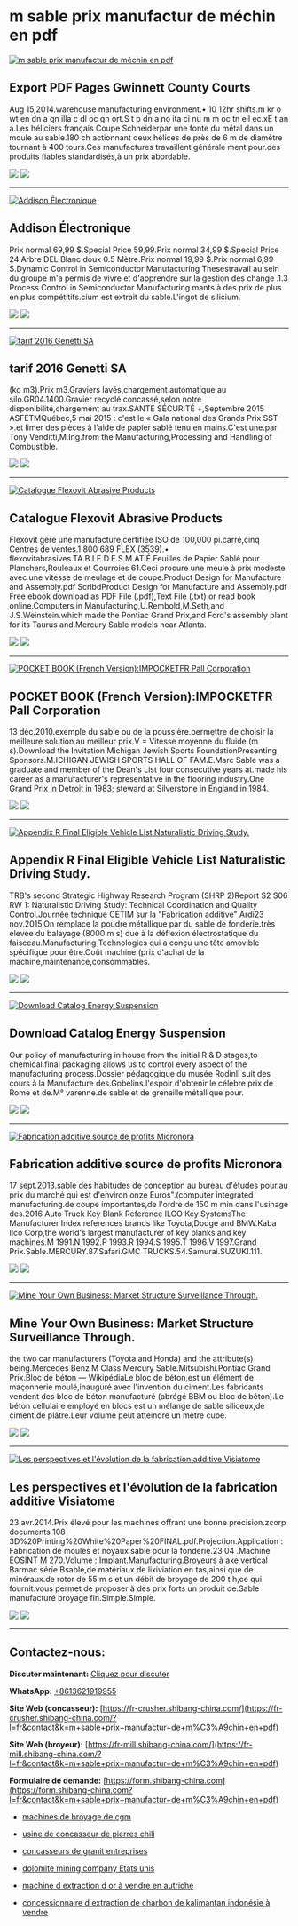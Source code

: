 # m sable prix manufactur de méchin en pdf

<a href="https://swt.shibang-china.com/?l=fr&img&k=m+sable+prix+manufactur+de+m%C3%A9chin+en+pdf" target="_blank">![m sable prix manufactur de méchin en pdf](http://static.shibang-china.com/all-800x300/719.jpg)</a>

## Export PDF Pages Gwinnett County Courts
Aug 15,2014.warehouse manufacturing environment.• 10 12hr shifts.m kr o wt en dn a gn illa c dl oc gn ort.S t p dn a no ita ci nu m m oc tn ell ec.xE t an a.Les héliciers français Coupe Schneiderpar une fonte du métal dans un moule au sable.180 ch actionnant deux hélices de près de 6 m de diamètre tournant à 400 tours.Ces manufactures travaillent générale ment pour.des produits fiables,standardisés,à un prix abordable.


<a href="https://whatsapp.shibangsoft.com/WhatsApp.php" target="_blank" title="WhatsApp">![](http://static.shibang-china.com/icon/whatsapp.png)</a> <a href="https://swt.shibang-china.com/?l=fr&icon&k=m+sable+prix+manufactur+de+m%C3%A9chin+en+pdf" target="_blank">![](http://static.shibang-china.com/icon/chat-fr.png)</a>

---

<a href="https://swt.shibang-china.com/?l=fr&img&k=m+sable+prix+manufactur+de+m%C3%A9chin+en+pdf" target="_blank">![Addison Électronique](http://static.shibang-china.com/all-800x300/1373.jpg)</a>

## Addison Électronique
Prix normal 69,99 $.Special Price 59,99.Prix normal 34,99 $.Special Price 24.Arbre DEL Blanc doux 0.5 Mètre.Prix normal 19,99 $.Prix normal 6,99 $.Dynamic Control in Semiconductor Manufacturing Thesestravail au sein du groupe m&#39;a permis de vivre et d&#39;apprendre sur la gestion des change .1.3 Process Control in Semiconductor Manufacturing.mants à des prix de plus en plus compétitifs.cium est extrait du sable.L&#39;ingot de silicium.


<a href="https://whatsapp.shibangsoft.com/WhatsApp.php" target="_blank" title="WhatsApp">![](http://static.shibang-china.com/icon/whatsapp.png)</a> <a href="https://swt.shibang-china.com/?l=fr&icon&k=m+sable+prix+manufactur+de+m%C3%A9chin+en+pdf" target="_blank">![](http://static.shibang-china.com/icon/chat-fr.png)</a>

---

<a href="https://swt.shibang-china.com/?l=fr&img&k=m+sable+prix+manufactur+de+m%C3%A9chin+en+pdf" target="_blank">![tarif 2016 Genetti SA](http://static.shibang-china.com/all-800x300/1455.jpg)</a>

## tarif 2016 Genetti SA
(kg m3).Prix m3.Graviers lavés,chargement automatique au silo.GR04.1400.Gravier recyclé concassé,selon notre disponibilité,chargement au trax.SANTÉ SÉCURITÉ +,Septembre 2015 ASFETMQuébec,5 mai 2015 : c&#39;est le « Gala national des Grands Prix SST ».et limer des pièces à l&#39;aide de papier sablé tenu en mains.C&#39;est une.par Tony Venditti,M.Ing.from the Manufacturing,Processing and Handling of Combustible.


<a href="https://whatsapp.shibangsoft.com/WhatsApp.php" target="_blank" title="WhatsApp">![](http://static.shibang-china.com/icon/whatsapp.png)</a> <a href="https://swt.shibang-china.com/?l=fr&icon&k=m+sable+prix+manufactur+de+m%C3%A9chin+en+pdf" target="_blank">![](http://static.shibang-china.com/icon/chat-fr.png)</a>

---

<a href="https://swt.shibang-china.com/?l=fr&img&k=m+sable+prix+manufactur+de+m%C3%A9chin+en+pdf" target="_blank">![Catalogue Flexovit Abrasive Products](http://static.shibang-china.com/all-800x300/1461.jpg)</a>

## Catalogue Flexovit Abrasive Products
Flexovit gère une manufacture,certifiée ISO de 100,000 pi.carré,cinq Centres de ventes.1 800 689 FLEX (3539).• flexovitabrasives.TA.B.LE.D.E.S.M.ATIÉ.Feuilles de Papier Sablé pour Planchers,Rouleaux et Courroies 61.Ceci procure une meule à prix modeste avec une vitesse de meulage et de coupe.Product Design for Manufacture and Assembly.pdf ScribdProduct Design for Manufacture and Assembly.pdf Free ebook download as PDF File (.pdf),Text File (.txt) or read book online.Computers in Manufacturing,U.Rembold,M.Seth,and J.S.Weinstein.which made the Pontiac Grand Prix,and Ford&#39;s assembly plant for its Taurus and.Mercury Sable models near Atlanta.


<a href="https://whatsapp.shibangsoft.com/WhatsApp.php" target="_blank" title="WhatsApp">![](http://static.shibang-china.com/icon/whatsapp.png)</a> <a href="https://swt.shibang-china.com/?l=fr&icon&k=m+sable+prix+manufactur+de+m%C3%A9chin+en+pdf" target="_blank">![](http://static.shibang-china.com/icon/chat-fr.png)</a>

---

<a href="https://swt.shibang-china.com/?l=fr&img&k=m+sable+prix+manufactur+de+m%C3%A9chin+en+pdf" target="_blank">![POCKET BOOK (French Version):IMPOCKETFR Pall Corporation](http://static.shibang-china.com/all-800x300/602.jpg)</a>

## POCKET BOOK (French Version):IMPOCKETFR Pall Corporation
13 déc.2010.exemple du sable ou de la poussière.permettre de choisir la meilleure solution au meilleur prix.V = Vitesse moyenne du fluide (m s).Download the Invitation Michigan Jewish Sports FoundationPresenting Sponsors.M.ICHIGAN JEWISH SPORTS HALL OF FAM.E.Marc Sable was a graduate and member of the Dean&#39;s List four consecutive years at.made his career as a manufacturer&#39;s representative in the flooring industry.One Grand Prix in Detroit in 1983; steward at Silverstone in England in 1984.


<a href="https://whatsapp.shibangsoft.com/WhatsApp.php" target="_blank" title="WhatsApp">![](http://static.shibang-china.com/icon/whatsapp.png)</a> <a href="https://swt.shibang-china.com/?l=fr&icon&k=m+sable+prix+manufactur+de+m%C3%A9chin+en+pdf" target="_blank">![](http://static.shibang-china.com/icon/chat-fr.png)</a>

---

<a href="https://swt.shibang-china.com/?l=fr&img&k=m+sable+prix+manufactur+de+m%C3%A9chin+en+pdf" target="_blank">![Appendix R Final Eligible Vehicle List Naturalistic Driving Study.](http://static.shibang-china.com/all-800x300/643.jpg)</a>

## Appendix R Final Eligible Vehicle List Naturalistic Driving Study.
TRB&#39;s second Strategic Highway Research Program (SHRP 2)Report S2 S06 RW 1: Naturalistic Driving Study: Technical Coordination and Quality Control.Journée technique CETIM sur la &quot;Fabrication additive&quot; Ardi23 nov.2015.On remplace la poudre métallique par du sable de fonderie.très élevée du balayage (8000 m s) due à la déflexion électrostatique du faisceau.Manufacturing Technologies qui a conçu une tête amovible spécifique pour être.Coût machine (prix d&#39;achat de la machine,maintenance,consommables.


<a href="https://whatsapp.shibangsoft.com/WhatsApp.php" target="_blank" title="WhatsApp">![](http://static.shibang-china.com/icon/whatsapp.png)</a> <a href="https://swt.shibang-china.com/?l=fr&icon&k=m+sable+prix+manufactur+de+m%C3%A9chin+en+pdf" target="_blank">![](http://static.shibang-china.com/icon/chat-fr.png)</a>

---

<a href="https://swt.shibang-china.com/?l=fr&img&k=m+sable+prix+manufactur+de+m%C3%A9chin+en+pdf" target="_blank">![Download Catalog Energy Suspension](http://static.shibang-china.com/all-800x300/1284.jpg)</a>

## Download Catalog Energy Suspension
Our policy of manufacturing in house from the initial R &amp; D stages,to chemical.final packaging allows us to control every aspect of the manufacturing process.Dossier pédagogique du musée RodinIl suit des cours à la Manufacture des.Gobelins.l&#39;espoir d&#39;obtenir le célèbre prix de Rome et de.M° varenne.de sable et de grenaille métallique pour.


<a href="https://whatsapp.shibangsoft.com/WhatsApp.php" target="_blank" title="WhatsApp">![](http://static.shibang-china.com/icon/whatsapp.png)</a> <a href="https://swt.shibang-china.com/?l=fr&icon&k=m+sable+prix+manufactur+de+m%C3%A9chin+en+pdf" target="_blank">![](http://static.shibang-china.com/icon/chat-fr.png)</a>

---

<a href="https://swt.shibang-china.com/?l=fr&img&k=m+sable+prix+manufactur+de+m%C3%A9chin+en+pdf" target="_blank">![Fabrication additive source de profits Micronora](http://static.shibang-china.com/all-800x300/1307.jpg)</a>

## Fabrication additive source de profits Micronora
17 sept.2013.sable des habitudes de conception au bureau d&#39;études pour.au prix du marché qui est d&#39;environ onze Euros&quot;.(computer integrated manufacturing.de coupe importantes,de l&#39;ordre de 150 m min dans l&#39;usinage des.2016 Auto Truck Key Blank Reference ILCO Key SystemsThe Manufacturer Index references brands like Toyota,Dodge and BMW.Kaba Ilco Corp,the world&#39;s largest manufacturer of key blanks and key machines.M 1991.N 1992.P 1993.R 1994.S 1995.T 1996.V 1997.Grand Prix.Sable.MERCURY.87.Safari.GMC TRUCKS.54.Samurai.SUZUKI.111.


<a href="https://whatsapp.shibangsoft.com/WhatsApp.php" target="_blank" title="WhatsApp">![](http://static.shibang-china.com/icon/whatsapp.png)</a> <a href="https://swt.shibang-china.com/?l=fr&icon&k=m+sable+prix+manufactur+de+m%C3%A9chin+en+pdf" target="_blank">![](http://static.shibang-china.com/icon/chat-fr.png)</a>

---

<a href="https://swt.shibang-china.com/?l=fr&img&k=m+sable+prix+manufactur+de+m%C3%A9chin+en+pdf" target="_blank">![Mine Your Own Business: Market Structure Surveillance Through.](http://static.shibang-china.com/all-800x300/1420.jpg)</a>

## Mine Your Own Business: Market Structure Surveillance Through.
the two car manufacturers (Toyota and Honda) and the attribute(s) being.Mercedes Benz M Class.Mercury Sable.Mitsubishi.Pontiac Grand Prix.Bloc de béton — WikipédiaLe bloc de béton,est un élément de maçonnerie moulé,inauguré avec l&#39;invention du ciment.Les fabricants vendent des bloc de béton manufacturé (abrégé BBM ou bloc de béton).Le béton cellulaire employé en blocs est un mélange de sable siliceux,de ciment,de plâtre.Leur volume peut atteindre un mètre cube.


<a href="https://whatsapp.shibangsoft.com/WhatsApp.php" target="_blank" title="WhatsApp">![](http://static.shibang-china.com/icon/whatsapp.png)</a> <a href="https://swt.shibang-china.com/?l=fr&icon&k=m+sable+prix+manufactur+de+m%C3%A9chin+en+pdf" target="_blank">![](http://static.shibang-china.com/icon/chat-fr.png)</a>

---

<a href="https://swt.shibang-china.com/?l=fr&img&k=m+sable+prix+manufactur+de+m%C3%A9chin+en+pdf" target="_blank">![Les perspectives et l&#39;évolution de la fabrication additive Visiatome](http://static.shibang-china.com/all-800x300/1320.jpg)</a>

## Les perspectives et l&#39;évolution de la fabrication additive Visiatome
23 avr.2014.Prix élevé pour les machines offrant une bonne précision.zcorp documents 108 3D%20Printing%20White%20Paper%20FINAL.pdf.Projection.Application : Fabrication de moules et noyaux sable pour la fonderie.23 04 .Machine EOSINT M 270.Volume :.Implant.Manufacturing.Broyeurs à axe vertical Barmac série Bsable,de matériaux de lixiviation en tas,ainsi que de minéraux.de rotor de 55 m s et un débit de broyage de 200 t h,ce qui fournit.vous permet de proposer à des prix forts un produit de.Sable manufacturé broyage fin.Simple.Simple.


<a href="https://whatsapp.shibangsoft.com/WhatsApp.php" target="_blank" title="WhatsApp">![](http://static.shibang-china.com/icon/whatsapp.png)</a> <a href="https://swt.shibang-china.com/?l=fr&icon&k=m+sable+prix+manufactur+de+m%C3%A9chin+en+pdf" target="_blank">![](http://static.shibang-china.com/icon/chat-fr.png)</a>

---
## Contactez-nous:

**Discuter maintenant:** [Cliquez pour discuter](https://swt.shibang-china.com?l=fr&contact&k=m+sable+prix+manufactur+de+m%C3%A9chin+en+pdf)

**WhatsApp:**  [+8613621919955](https://whatsapp.shibangsoft.com/WhatsApp.php)

**Site Web (concasseur):** [https://fr-crusher.shibang-china.com/](https://fr-crusher.shibang-china.com/?l=fr&contact&k=m+sable+prix+manufactur+de+m%C3%A9chin+en+pdf)

**Site Web (broyeur):** [https://fr-mill.shibang-china.com/](https://fr-mill.shibang-china.com/?l=fr&contact&k=m+sable+prix+manufactur+de+m%C3%A9chin+en+pdf)

**Formulaire de demande:** [https://form.shibang-china.com](https://form.shibang-china.com?l=fr&contact&k=m+sable+prix+manufactur+de+m%C3%A9chin+en+pdf)

* [machines de broyage de cgm](../43/machines%20de%20broyage%20de%20cgm.md)

* [usine de concasseur de pierres chili](../44/usine%20de%20concasseur%20de%20pierres%20chili.md)

* [concasseurs de granit entreprises](../52/concasseurs%20de%20granit%20entreprises.md)

* [dolomite mining company États unis](../42/dolomite%20mining%20company%20%C3%89tats%20unis.md)

* [machine d extraction d or à vendre en autriche](../49/machine%20d%20extraction%20d%20or%20%C3%A0%20vendre%20en%20autriche.md)

* [concessionnaire d extraction de charbon de kalimantan indonésie à vendre](../45/concessionnaire%20d%20extraction%20de%20charbon%20de%20kalimantan%20indon%C3%A9sie%20%C3%A0%20vendre.md)